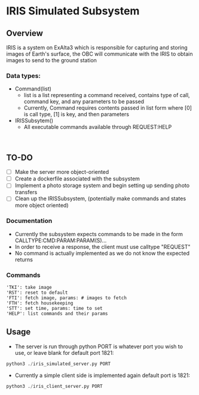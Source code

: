 # IRIS Simulated Subsystem
## Overview
IRIS is a system on ExAlta3 which is responsible for capturing and storing images of Earth's surface, the OBC will communicate with the IRIS to obtain images to send to the ground station

### Data types:
- Command(list)
    - list is a list representing a command received, contains type of call, command key, and any parameters to be passed
    - Currently, Command requires contents passed in list form where [0] is call type, [1] is key, and then parameters
- IRISSubsytem()
    - All executable commands available through REQUEST:HELP

&nbsp;
## TO-DO
- [ ] Make the server more object-oriented
- [ ] Create a dockerfile associated with the subsystem
- [ ] Implement a photo storage system and begin setting up sending photo transfers
- [ ] Clean up the IRISSubsystem, (potentially make commands and states more object oriented)

### Documentation 
- Currently the subsystem expects commands to be made in the form CALLTYPE:CMD:PARAM:PARAM(S)...
- In order to receive a response, the client must use calltype "REQUEST"
- No command is actually implemented as we do not know the expected returns

### Commands
    'TKI': take image
    'RST': reset to default
    'FTI': fetch image, params: # images to fetch
    'FTH': fetch housekeeping
    'STT': set time, params: time to set
    'HELP': list commands and their params

## Usage
- The server is run through python PORT is whatever port you wish to use, or leave blank for default port 1821:
```python
python3 ./iris_simulated_server.py PORT
```
- Currently a simple client side is implemented again default port is 1821:
```python
python3 ./iris_client_server.py PORT
```

